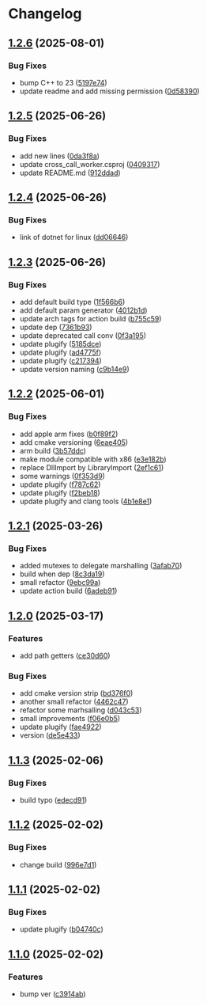 # Changelog

## [1.2.6](https://github.com/untrustedmodders/plugify-module-dotnet/compare/v1.2.5...v1.2.6) (2025-08-01)


### Bug Fixes

* bump C++ to 23 ([5197e74](https://github.com/untrustedmodders/plugify-module-dotnet/commit/5197e74d9db36e1433429c35471eb22dfba55a0d))
* update readme and add missing permission ([0d58390](https://github.com/untrustedmodders/plugify-module-dotnet/commit/0d58390d317d5de9158c5a1fd660053d0d998c14))

## [1.2.5](https://github.com/untrustedmodders/plugify-module-dotnet/compare/v1.2.4...v1.2.5) (2025-06-26)


### Bug Fixes

* add new lines ([0da3f8a](https://github.com/untrustedmodders/plugify-module-dotnet/commit/0da3f8a221fa3a4f9c5be64c36025f68647b764b))
* update cross_call_worker.csproj ([0409317](https://github.com/untrustedmodders/plugify-module-dotnet/commit/0409317ee73d025791d9e311cd08146619e45a27))
* update README.md ([912ddad](https://github.com/untrustedmodders/plugify-module-dotnet/commit/912ddadd7f3bdc267fc04e6b31fc0e085a0124a7))

## [1.2.4](https://github.com/untrustedmodders/plugify-module-dotnet/compare/v1.2.3...v1.2.4) (2025-06-26)


### Bug Fixes

* link of dotnet for linux ([dd06646](https://github.com/untrustedmodders/plugify-module-dotnet/commit/dd06646842708118d21089f48c20082d4efe9047))

## [1.2.3](https://github.com/untrustedmodders/plugify-module-dotnet/compare/v1.2.2...v1.2.3) (2025-06-26)


### Bug Fixes

* add default build type ([1f566b6](https://github.com/untrustedmodders/plugify-module-dotnet/commit/1f566b666eb600bc83ed9f9533000307a1dd2b0a))
* add default param generator ([4012b1d](https://github.com/untrustedmodders/plugify-module-dotnet/commit/4012b1dbd2d7bbae6b60d4d7f25cbe7472f45f84))
* update arch tags for action build ([b755c59](https://github.com/untrustedmodders/plugify-module-dotnet/commit/b755c59aa8efc157546def45ba8642dc67deeb84))
* update dep ([7361b93](https://github.com/untrustedmodders/plugify-module-dotnet/commit/7361b935422fbcbd5fd2ffacf5583ddc508da257))
* update deprecated call conv ([0f3a195](https://github.com/untrustedmodders/plugify-module-dotnet/commit/0f3a195e3fe438ed38269a47fe29acf7a2be95c9))
* update plugify ([5185dce](https://github.com/untrustedmodders/plugify-module-dotnet/commit/5185dce72a3b8b79dc234a188fc31995cdc6685a))
* update plugify ([ad4775f](https://github.com/untrustedmodders/plugify-module-dotnet/commit/ad4775f72efde6606ce18ab41c5998c78b0592ba))
* update plugify ([c217394](https://github.com/untrustedmodders/plugify-module-dotnet/commit/c217394a9f5888a5fd8af1af3a8d079e018ace71))
* update version naming ([c9b14e9](https://github.com/untrustedmodders/plugify-module-dotnet/commit/c9b14e9f94162d92ebb344f6cf19a79d9f8132c5))

## [1.2.2](https://github.com/untrustedmodders/plugify-module-dotnet/compare/v1.2.1...v1.2.2) (2025-06-01)


### Bug Fixes

* add apple arm fixes ([b0f89f2](https://github.com/untrustedmodders/plugify-module-dotnet/commit/b0f89f2071ddcf5f77a9f7f3b6547c82de56ce49))
* add cmake versioning ([6eae405](https://github.com/untrustedmodders/plugify-module-dotnet/commit/6eae405f8d39478558711ba1a6ac1d6e0e060437))
* arm build ([3b57ddc](https://github.com/untrustedmodders/plugify-module-dotnet/commit/3b57ddc6e7487b9d40176d45974ad6e30f0d8d2b))
* make module compatible with x86 ([e3e182b](https://github.com/untrustedmodders/plugify-module-dotnet/commit/e3e182ba7bf30f0efdc073af75c434d4abf23ad6))
* replace DllImport by LibraryImport ([2ef1c61](https://github.com/untrustedmodders/plugify-module-dotnet/commit/2ef1c615375917d3582c5684b940334348bdf18c))
* some warnings ([0f353d9](https://github.com/untrustedmodders/plugify-module-dotnet/commit/0f353d96378958b9b921489a227a67809c959524))
* update plugify ([f787c62](https://github.com/untrustedmodders/plugify-module-dotnet/commit/f787c62ed42e03a8d88115840a78ce0fc0bdcb41))
* update plugify ([f2beb18](https://github.com/untrustedmodders/plugify-module-dotnet/commit/f2beb185fb22a60f67ed517c50753d474ee0d835))
* update plugify and clang tools ([4b1e8e1](https://github.com/untrustedmodders/plugify-module-dotnet/commit/4b1e8e1506adbff3ddf049db9834a19c31de14c7))

## [1.2.1](https://github.com/untrustedmodders/plugify-module-dotnet/compare/v1.2.0...v1.2.1) (2025-03-26)


### Bug Fixes

* added mutexes to delegate marshalling ([3afab70](https://github.com/untrustedmodders/plugify-module-dotnet/commit/3afab70474ff5b968949c1213c4d5ef3584a0cb9))
* build when dep ([8c3da19](https://github.com/untrustedmodders/plugify-module-dotnet/commit/8c3da19cefda5749e604a6c280860c282ab5bbfb))
* small refactor ([9ebc99a](https://github.com/untrustedmodders/plugify-module-dotnet/commit/9ebc99af4fc51d6972550ee166950ed3ae3145a0))
* update action build ([6adeb91](https://github.com/untrustedmodders/plugify-module-dotnet/commit/6adeb913849310e6fd715c7a1bb354e212e89bfe))

## [1.2.0](https://github.com/untrustedmodders/plugify-module-dotnet/compare/v1.1.3...v1.2.0) (2025-03-17)


### Features

* add path getters ([ce30d60](https://github.com/untrustedmodders/plugify-module-dotnet/commit/ce30d601d080eeb09016c0297f5e1c06eb8912c2))


### Bug Fixes

* add cmake version strip ([bd376f0](https://github.com/untrustedmodders/plugify-module-dotnet/commit/bd376f0e5dc9ed402a0e35b26706f7be88fe3e44))
* another small refactor ([4462c47](https://github.com/untrustedmodders/plugify-module-dotnet/commit/4462c477f20fe8ed459e2a419e731d582e19321a))
* refactor some marhsalling ([d043c53](https://github.com/untrustedmodders/plugify-module-dotnet/commit/d043c53ffdb0c25d74d1d0a82e4e6aae479fe4ca))
* small improvements ([f06e0b5](https://github.com/untrustedmodders/plugify-module-dotnet/commit/f06e0b5c8771c1c3b7c7e1472cf94b797786d3ff))
* update plugify ([fae4922](https://github.com/untrustedmodders/plugify-module-dotnet/commit/fae4922f7f8c9ed7f826e51398c763d9a32937c2))
* version ([de5e433](https://github.com/untrustedmodders/plugify-module-dotnet/commit/de5e433779fe00955280bd438cf79272d011aa0e))

## [1.1.3](https://github.com/untrustedmodders/plugify-module-dotnet/compare/v1.1.2...v1.1.3) (2025-02-06)


### Bug Fixes

* build typo ([edecd91](https://github.com/untrustedmodders/plugify-module-dotnet/commit/edecd917e4e91f14e940d29176d104de0707e6f0))

## [1.1.2](https://github.com/untrustedmodders/plugify-module-dotnet/compare/v1.1.1...v1.1.2) (2025-02-02)


### Bug Fixes

* change build ([996e7d1](https://github.com/untrustedmodders/plugify-module-dotnet/commit/996e7d135b56ebc2ce0ac8c36ef893cf6bac2031))

## [1.1.1](https://github.com/untrustedmodders/plugify-module-dotnet/compare/v1.1.0...v1.1.1) (2025-02-02)


### Bug Fixes

* update plugify ([b04740c](https://github.com/untrustedmodders/plugify-module-dotnet/commit/b04740c39deb28cd04d1d154fd50852fcbe12974))

## [1.1.0](https://github.com/untrustedmodders/plugify-module-dotnet/compare/v1.0.0...v1.1.0) (2025-02-02)


### Features

* bump ver ([c3914ab](https://github.com/untrustedmodders/plugify-module-dotnet/commit/c3914ab1a6a1eb962671d92f187478565f14678e))

